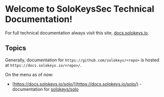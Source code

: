 # Welcome to SoloKeysSec Technical Documentation!

For full technical documentation always visit this site, [docs.solokeys.io](https://docs.solokeys.io).

## Topics

Generally, documentation for `https://github.com/solokeys/<repo>` is hosted at `https://docs.solokeys.io/<repo>/`.

On the menu as of now:

* [https://docs.solokeys.io/solo/](https://docs.solokeys.io/solo/) - documentation for [solokeys/solo](https://github.com/solokeys/solo)

